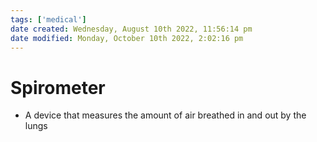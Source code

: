 ```yaml
---
tags: ['medical']
date created: Wednesday, August 10th 2022, 11:56:14 pm
date modified: Monday, October 10th 2022, 2:02:16 pm
---
```


# Spirometer
- A device that measures the amount of air breathed in and out by the lungs




